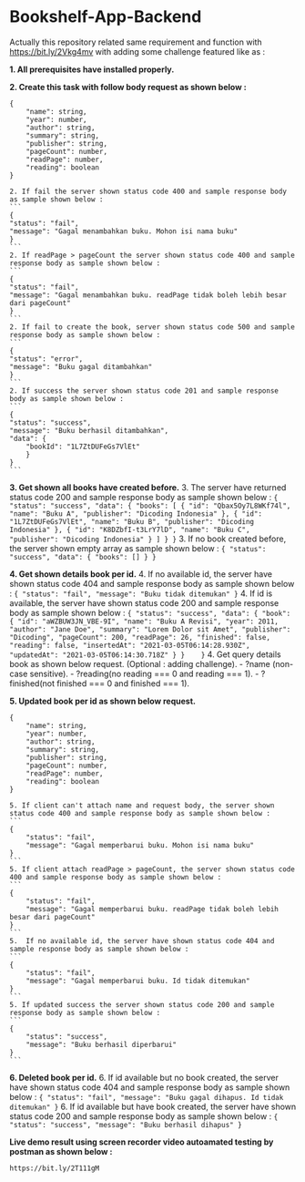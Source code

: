 # Bookshelf-App-Backend

Actually this repository related same requirement and function with https://bit.ly/2Vkg4mv with adding some challenge featured like as :

**1. All prerequisites have installed properly.**

**2. Create this task with follow body request as shown below :**
```
{
    "name": string,
    "year": number,
    "author": string,
    "summary": string,
    "publisher": string,
    "pageCount": number,
    "readPage": number,
    "reading": boolean
}
```

    2. If fail the server shown status code 400 and sample response body as sample shown below :
    ```
    {
    "status": "fail",
    "message": "Gagal menambahkan buku. Mohon isi nama buku"
    }   
    ```
    2. If readPage > pageCount the server shown status code 400 and sample response body as sample shown below :
    ```
    {
    "status": "fail",
    "message": "Gagal menambahkan buku. readPage tidak boleh lebih besar dari pageCount"
    }
    ```
    2. If fail to create the book, server shown status code 500 and sample response body as sample shown below :
    ```
    {
    "status": "error",
    "message": "Buku gagal ditambahkan"
    }
    ```
    2. If success the server shown status code 201 and sample response body as sample shown below :
    ```
    {
    "status": "success",
    "message": "Buku berhasil ditambahkan",
    "data": {
        "bookId": "1L7ZtDUFeGs7VlEt"
        }
    }
    ```

**3. Get shown all books have created before.**
    3.  The server have returned status code 200 and sample response body as sample shown below :
    ```
    {
        "status": "success",
        "data": {
        "books": [
            {
                "id": "Qbax5Oy7L8WKf74l",
                "name": "Buku A",
                "publisher": "Dicoding Indonesia"
            },
            {
                "id": "1L7ZtDUFeGs7VlEt",
                "name": "Buku B",
                "publisher": "Dicoding Indonesia"
            },
            {
                "id": "K8DZbfI-t3LrY7lD",
                "name": "Buku C",
                "publisher": "Dicoding Indonesia"
            }
         ]
        }
    }
    ```
    3.  If no book created before, the server shown empty array as sample shown below :
    ```
    {
    "status": "success",
    "data": {
        "books": []
     }
    }
    ```

**4. Get shown details book per id.**
    4.  If no available id, the server have shown status code 404 and sample response body as sample shown below :
    ```
    {
        "status": "fail",
        "message": "Buku tidak ditemukan"
    }
    ```
    4. If id is available, the server have shown status code 200 and sample response body as sample shown below : 
    ```
    {
    "status": "success",
    "data": {
        "book": {
            "id": "aWZBUW3JN_VBE-9I",
            "name": "Buku A Revisi",
            "year": 2011,
            "author": "Jane Doe",
            "summary": "Lorem Dolor sit Amet",
            "publisher": "Dicoding",
            "pageCount": 200,
            "readPage": 26,
            "finished": false,
            "reading": false,
            "insertedAt": "2021-03-05T06:14:28.930Z",
            "updatedAt": "2021-03-05T06:14:30.718Z"
            }
        }   
    }
    ```
    4. Get query details book as shown below request. (Optional : adding challenge).
    - ?name (non-case sensitive).
    - ?reading(no reading === 0 and reading === 1).
    - ?finished(not finished === 0 and finished === 1). 

**5. Updated book per id as shown below request.**
```
{
    "name": string,
    "year": number,
    "author": string,
    "summary": string,
    "publisher": string,
    "pageCount": number,
    "readPage": number,
    "reading": boolean
}
```
    5. If client can't attach name and request body, the server shown status code 400 and sample response body as sample shown below :  
    ```
    {
        "status": "fail",
        "message": "Gagal memperbarui buku. Mohon isi nama buku"
    }
    ```
    5. If client attach readPage > pageCount, the server shown status code 400 and sample response body as sample shown below :
    ```
    {
        "status": "fail",
        "message": "Gagal memperbarui buku. readPage tidak boleh lebih besar dari pageCount"
    }
    ```
    5.  If no available id, the server have shown status code 404 and sample response body as sample shown below :
    ```
    {   
        "status": "fail",
        "message": "Gagal memperbarui buku. Id tidak ditemukan"
    }
    ```
    5. If updated success the server shown status code 200 and sample response body as sample shown below :
    ```
    {
        "status": "success",
        "message": "Buku berhasil diperbarui"
    }
    ```

**6. Deleted book per id.**
    6.  If id available but no book created, the server have shown status code 404 and sample response body as sample shown below :
    ```
    {
        "status": "fail",
        "message": "Buku gagal dihapus. Id tidak ditemukan"
    }
    ```
    6.  If id available but have book created, the server have shown status code 200 and sample response body as sample shown below :
    ```
    {
        "status": "success",
        "message": "Buku berhasil dihapus"
    }
    ```


**Live demo result using screen recorder video autoamated testing by postman as shown below :**
```
https://bit.ly/2T111gM 
```